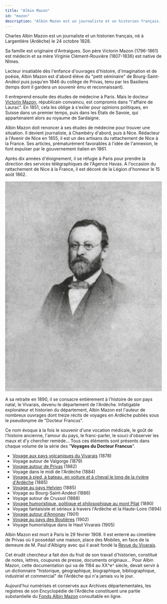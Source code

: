 ```yaml
---
title: "Albin Mazon"
id: "mazon"
description: "Albin Mazon est un journaliste et un historien français. Sous le pseudonyme de Docteur Francus, il est l'auteur de nombreux ouvrages dont des récits de voyages en Ardèche"
---
```


Charles Albin Mazon est un journaliste et un historien français, né à
Largentière (Ardèche) le 24 octobre 1828.

Sa famille est originaire d'Antraigues. Son père Victorin Mazon (1796-1861) est
médecin et sa mère Virginie Clément-Rouvière (1807-1836) est native de Nîmes.

Lecteur insatiable dès l'enfance d'ouvrages d'histoire, d'imagination et de
poésie, Albin Mazon est d'abord élève du "petit séminaire" de Bourg-Saint-Andéol
puis jusqu'en 1846 du collège de Privas, tenu par les Basiliens (temps dont il
gardera un souvenir ému et reconnaissant).

Il entreprend ensuite des études de médecine à Paris. Mais le docteur [Victorin
Mazon](https://1851.fr/hommes/mazon/), républicain convaincu, est compromis dans
"l'affaire de Laurac". En 1851, cela les oblige à s'exiler pour opinions
politiques, en Suisse dans un premier temps, puis dans les États de Savoie, qui
appartenaient alors au royaume de Sardaigne.

Albin Mazon doit renoncer à ses études de médecine pour trouver une situation.
Il devient journaliste, à Chambéry d'abord, puis à Nice. Rédacteur à l'Avenir de
Nice en 1855, il est un des artisans du rattachement de Nice à la France. Ses
articles, prématurément favorables à l'idée de l'annexion, le font expulser par
le gouvernement italien en 1861.

Après dix années d'éloignement, il se réfugie à Paris pour prendre la direction
des services télégraphiques de l'Agence Havas. A l'occasion du rattachement de
Nice à la France, il est décoré de la Légion d'honneur le 15 août 1862.

<div class="img">

![Charles Albin Mazon](./images/docteur-francus.jpg)

</div>

A sa retraite en 1890, il se consacre entièrement à l'histoire de son pays
natal, le Vivarais, devenu le département de l'Ardèche. Infatigable explorateur
et historien du département, Albin Mazon est l'auteur de nombreux ouvrages dont
treize récits de voyages en Ardèche publiés sous le pseudonyme de "Docteur
Francus".

Ce nom évoque à la fois le souvenir d'une vocation médicale, le goût de
l'histoire ancienne, l'amour du pays, le franc-parler, le souci d'observer les
maux et d'y chercher remède... Tous ces éléments sont présents dans chaque
volume de la série des "__Voyages du Docteur Francus__".

* [Voyage aux pays volcaniques du Vivarais](./vivarais/) (1878)
* Voyage autour de Valgorge (1879)
* [Voyage autour de Privas](./privas/) (1882)
* Voyage dans le midi de l'Ardèche (1884)
* [Voyage à pied, à bateau, en voiture et à cheval le long de la rivière d'Ardèche](./riviere-ardeche/) (1885)
* [Voyage au pays Helvien](./helvien/) (1885)
* Voyage au Bourg-Saint-Andéol (1886)
* Voyage autour de Crussol (1888)
* [Voyage humoristique, politique et philosophique au mont Pilat](./pilat/) (1890)
* Voyage fantaisiste et sérieux à travers l'Ardèche et la Haute-Loire (1894)
* [Voyage autour d'Annonay](./annonay/) (1901)
* [Voyage au pays des Boutières](./boutieres/) (1902)
* Voyage humoristique dans le Haut Vivarais (1905)

Albin Mazon est mort à Paris le 29 février 1908. Il est enterré au cimetière de
Privas où il possédait une maison, place des Mobiles, en face de la demeure de
M. Paul d'Albigny avec qui il avait fondé la
[Revue du Vivarais](http://www.revueduvivarais.fr/).

Cet érudit chercheur a fait don du fruit de son travail d'historien, constitué
de notes, lettres, coupures de presse, documents originaux... Pour Albin Mazon,
cette documentation qui va de 1184 au XX^e^ siècle, devait servir à un
dictionnaire "historique, géographique, biographique, bibliographique,
industriel et commercial" de l'Ardèche qui n'a jamais vu le jour.

Aujourd'hui numérisés et conservés aux Archives départementales, les registres
de son Encyclopédie de l'Ardèche constituent une partie substantielle du [Fonds
Albin Mazon](http://archives.ardeche.fr/Accueil/Consulter_les_archives_numerisees/mazon/Encyclopedie)
consultable en ligne.
